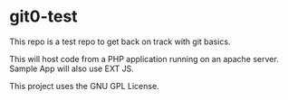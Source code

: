 # git0-test
This repo is a test repo to get back on track with git basics.

This will host code from a PHP application running on an apache server.
Sample App will also use EXT JS.

This project uses the GNU GPL License.
